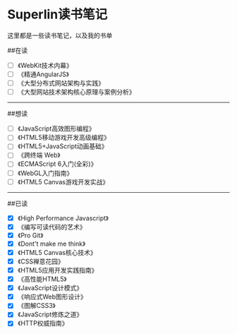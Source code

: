 Superlin读书笔记
================

这里都是一些读书笔记，以及我的书单

##在读

-	[ ] 《WebKit技术内幕》
-	[ ] 《精通AngularJS》
-	[ ] 《大型分布式网站架构与实践》
-	[ ] 《大型网站技术架构核心原理与案例分析》

---

##想读

-	[ ] 《JavaScript高效图形编程》
-	[ ] 《HTML5移动游戏开发高级编程》
-	[ ] 《HTML5+JavaScript动画基础》
-	[ ] 《跨终端 Web》
-	[ ] 《ECMAScript 6入门(全彩)》
-	[ ] 《WebGL入门指南》
-	[ ] 《HTML5 Canvas游戏开发实战》

---

##已读

-	[x] 《High Performance Javascript》
-	[x] 《编写可读代码的艺术》
-	[x] 《Pro Git》
-	[x] 《Dont't make me think》
-	[x] 《HTML5 Canvas核心技术》
-	[x] 《CSS禅意花园》
-	[x] 《HTML5应用开发实践指南》
-	[x] 《高性能HTML5》
-	[x] 《JavaScript设计模式》
-	[x] 《响应式Web图形设计》
-	[x] 《图解CSS3》
-	[x] 《JavaScript修炼之道》
-	[x] 《HTTP权威指南》
